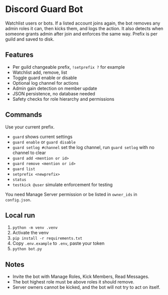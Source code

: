 
# Discord Guard Bot

Watchlist users or bots. If a listed account joins again, the bot removes any admin roles it can, then kicks them, and logs the action. It also detects when someone grants admin after join and enforces the same way. Prefix is per guild and saved to disk.

## Features
- Per guild changeable prefix, `!setprefix ?` for example
- Watchlist add, remove, list
- Toggle guard enable or disable
- Optional log channel for actions
- Admin gain detection on member update
- JSON persistence, no database needed
- Safety checks for role hierarchy and permissions

## Commands
Use your current prefix.
- `guard` shows current settings
- `guard enable` or `guard disable`
- `guard setlog #channel` set the log channel, run `guard setlog` with no channel to clear
- `guard add <mention or id>`
- `guard remove <mention or id>`
- `guard list`
- `setprefix <newprefix>`
- `status`
- `testkick @user` simulate enforcement for testing

You need Manage Server permission or be listed in `owner_ids` in `config.json`.

## Local run
1. `python -m venv .venv`
2. Activate the venv
3. `pip install -r requirements.txt`
4. Copy `.env.example` to `.env`, paste your token
5. `python bot.py`

## Notes
- Invite the bot with Manage Roles, Kick Members, Read Messages.
- The bot highest role must be above roles it should remove.
- Server owners cannot be kicked, and the bot will not try to act on itself.
